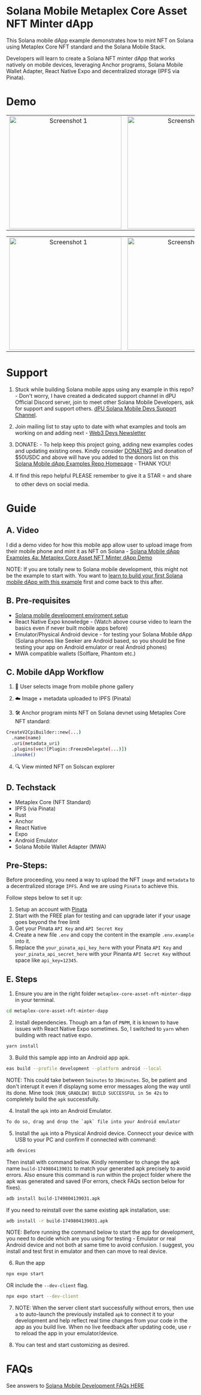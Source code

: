 # Solana Mobile Metaplex Core Asset NFT Minter dApp

This Solana mobile dApp example demonstrates how to mint NFT on Solana using Metaplex Core NFT standard and the Solana Mobile Stack. 

Developers will learn to create a Solana NFT minter dApp that works natively on mobile devices, leveraging Anchor programs, Solana Mobile Wallet Adapter, React Native Expo and decentralized storage (IPFS via Pinata).

# Demo
<table>
  <tr>
    <td align="center">
      <img src="./images/v1/screenshot1.jpg" alt="Screenshot 1" width=300 />
    </td>
    <td align="center">
      <img src="./images/v1/screenshot2.jpg" alt="Screenshot 2" width=300 />
    </td>
    <td align="center">
      <img src="./images/v1/screenshot3.jpg" alt="Screenshot 3" width=300 />
    </td>
  </tr>
</table>
<table>
  <tr>
    <td align="center">
      <img src="./images/v1/screenshot4.jpg" alt="Screenshot 1" width=300 />
    </td>
    <td align="center">
      <img src="./images/v1/screenshot5.jpg" alt="Screenshot 2" width=300 />
    </td>
    <td align="center">
      <img src="./images/v1/screenshot6.jpg" alt="Screenshot 3" width=300 />
    </td>
  </tr>
</table>


# Support
1. Stuck while building Solana mobile apps using any example in this repo? - Don't worry, I have created a dedicated support channel in dPU Official Discord server, join to meet other Solana Mobile Developers, ask for support and support others. [dPU Solana Mobile Devs Support Channel](https://dProgrammingUniversity.com/discord).

2. Join mailing list to stay upto to date with what examples and tools am working on and adding next - [Web3 Devs Newsletter](https://dprogramminguniversity.com/newsletter)

3. DONATE: - To help keep this project going, adding new examples codes and updating existing ones. Kindly consider [DONATING](https://dprogrammingUniversity.com/donation) and donation of $50USDC and above will have you added to the donors list on this [Solana Mobile dApp Examples Repo Homepage](https://github.com/dProgrammingUniversity/solana-mobile-dapp-examples) - THANK YOU!

4. If find this repo helpful PLEASE remember to give it a STAR ⭐️ and share to other devs on social media.


# Guide

## A. Video
I did a demo video for how this mobile app allow user to upload image from their mobile phone and mint it as NFT on Solana - [Solana Mobile dApp Examples 4a: Metaplex Core Asset NFT Minter dApp Demo](https://youtube.com/shorts/lZ-8Rm7ianM)

NOTE: If you are totally new to Solana mobile development, this might not be the example to start with. You want to [learn to build your first Solana mobile dApp with this example](https://github.com/dProgrammingUniversity/solana-mobile-dapp-examples/tree/main/first-mobile-dapp) first and come back to this after.

## B. Pre-requisites 
- [Solana mobile development enviroment setup](https://docs.solanamobile.com/developers/development-setup)
- React Native Expo knowledge - (Watch above course video to learn the basics even if never built mobile apps before)
- Emulator/Physical Android device - for testing your Solana Mobile dApp (Solana phones like Seeker are Android based, so you should be fine testing your app on Android emulator or real Android phones)
- MWA compatible wallets (Solflare, Phantom etc.)

## C. Mobile dApp Workflow
1. 📸 User selects image from mobile phone gallery

2. ☁️ Image + metadata uploaded to IPFS (Pinata)

3. 🛠️ Anchor program mints NFT on Solana devnet using Metaplex Core NFT standard:
```sh
CreateV2CpiBuilder::new(...)
  .name(name)
  .uri(metadata_uri)
  .plugins(vec![Plugin::FreezeDelegate(...)])
  .invoke()
  ```
4. 🔍 View minted NFT on Solscan explorer  

## D. Techstack
- Metaplex Core (NFT Standard)
- IPFS (via Pinata)
- Rust
- Anchor
- React Native
- Expo
- Android Emulator
- Solana Mobile Wallet Adapter (MWA)

## Pre-Steps:
Before proceeding, you need a way to upload the NFT `image` and `metadata` to a decentralized storage `IPFS`. And we are using `Pinata` to achieve this.

Follow steps below to set it up:
1. Setup an account with [Pinata](https://pinata.cloud/)
2. Start with the FREE plan for testing and can upgrade later if your usage goes beyond the free limit
3. Get your Pinata `API Key` and `API Secret Key` 
4. Create a new file `.env` and copy the content in the example `.env.example` into it.
5. Replace the `your_pinata_api_key_here` with your Pinata `API Key` and `your_pinata_api_secret_here` with your Pinanta `API Secret Key` without space like `api_key=12345`.

## E. Steps
1. Ensure you are in the right folder `metaplex-core-asset-nft-minter-dapp` in your terminal.
```sh
cd metaplex-core-asset-nft-minter-dapp
```


2. Install dependencies. Though am a fan of `PNPM`, it is known to have issues with React Native Expo sometimes. So, I switched to `yarn` when building with react native expo.
```sh
yarn install
```

3. Build this sample app into an Android app apk.
```sh
eas build --profile development --platform android --local
```
NOTE: This could take between `5minutes` to `30minutes`. So, be patient and don't interupt it even if displayng some error messages along the way until its done. Mine took `[RUN_GRADLEW] BUILD SUCCESSFUL in 5m 42s` to completely build the `apk` successfully.

4. Install the `apk` into an Android Emulator.
```sh
To do so, drag and drop the `apk` file into your Android emulator
```
5. Install the `apk` into a Physical Android device. Connecct your device with USB to your PC and confirm if connected with command:
```sh
adb devices
```

Then install with command below. Kindly remember to change the apk name `build-1749804139031` to match your generated apk precisely to avoid errors. Also ensure this command is run within the project folder where the apk was generated and saved (For errors, check FAQs section below for fixes).
```sh
adb install build-1749804139031.apk
```

If you need to reinstall over the same existing apk installation, use:
```sh
adb install -r build-1749804139031.apk
```

NOTE: Before running the command below to start the app for development, you need to decide which are you using for testing - Emulator or real Android device and not both at same time to avoid confusion. I suggest, you install and test first in emulator and then can move to real device.

6. Run the app
```sh
npx expo start
```
OR include the `--dev-client` flag.
```sh
npx expo start --dev-client
```

7. NOTE: When the server client start successfully without errors, then use `a` to auto-launch the previously installed `apk` to connect it to your development and help reflect real time changes from your code in the app as you build live. When no live feedback after updating code, use `r` to reload the app in your emulator/device.

8. You can test and start customizing as desired.


# FAQs
See answers to [Solana Mobile Development FAQs HERE](https://github.com/dProgrammingUniversity/solana-mobile-dapp-examples/tree/main/FAQs)